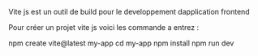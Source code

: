 Vite js est un outil de build pour le developpement dapplication frontend

Pour créer un projet vite js voici les commande a entrez :

npm create vite@latest my-app
cd my-app
npm install
npm run dev

